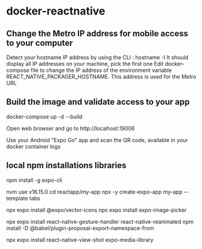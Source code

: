 # docker-reactnative

## Change the Metro IP address for mobile access to your computer

Detect your hostname IP address by using the CLI : hostname -I
  It should display all IP addresses on your machine, pick the first one
Edit docker-compose file to change the IP address of the environment variable REACT_NATIVE_PACKAGER_HOSTNAME.
  This address is used for the Metro URL

## Build the image and validate access to your app
docker-compose up -d --build

Open web browser and go to http://localhost:19006

Use your Android "Expo Go" app and scan the QR code, available in your docker container logs

## local npm installations libraries
npm install -g expo-cli

nvm use v16.15.0
cd reactapp/my-app
npx -y create-expo-app my-app --template tabs

npx expo install @expo/vector-icons
npx expo install expo-image-picker

npx expo install react-native-gesture-handler react-native-reanimated
npm install -D @babel/plugin-proposal-export-namespace-from

npx expo install react-native-view-shot expo-media-library
